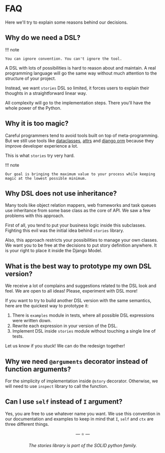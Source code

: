 # FAQ

Here we'll try to explain some reasons behind our decisions.

## Why do we need a DSL?

!!! note

    You can ignore convention. You can't ignore the tool.

A DSL with lots of possibilities is hard to reason about and maintain. A real
programming language will go the same way without much attention to the
structure of your project.

Instead, we want `stories` DSL so limited, it forces users to explain their
thoughts in a straightforward linear way.

All complexity will go to the implementation steps. There you'll have the whole
power of the Python.

## Why it is too magic?

Careful programmers tend to avoid tools built on top of meta-programming. But we
still use tools like
[dataclasses](https://docs.python.org/3/library/dataclasses.html),
[attrs](https://www.attrs.org/) and
[django orm](https://docs.djangoproject.com/en/dev/topics/db/) because they
improve developer experience a lot.

This is what `stories` try very hard.

!!! note

    Our goal is bringing the maximum value to your process while keeping
    magic at the lowest possible minimum.

## Why DSL does not use inheritance?

Many tools like object relation mappers, web frameworks and task queues use
inheritance from some base class as the core of API. We saw a few problems with
this approach.

First of all, you tend to put your business logic inside this subclasses.
Fighting this evil was the initial idea behind `stories` library.

Also, this approach restricts your possibilities to manage your own classes. We
want you to be free at the decisions to put story definition anywhere. It is
your right to place it inside the Django Model.

## What is the best way to prototype my own DSL version?

We receive a lot of complains and suggestions related to the DSL look and feel.
We are open to all ideas! Please, experiment with DSL more!

If you want to try to build another DSL version with the same semantics, here
are the quickest way to prototype it:

1. There is `examples` module in tests, where all possible DSL expressions were
   written down.
2. Rewrite each expression in your version of the DSL.
3. Implement DSL inside `stories` module without touching a single line of
   tests.

Let us know if you stuck! We can do the redesign together!

## Why we need `@arguments` decorator instead of function arguments?

For the simplicity of implementation inside `@story` decorator. Otherwise, we
will need to use `inspect` library to call the function.

## Can I use `self` instead of `I` argument?

Yes, you are free to use whatever name you want. We use this convention in our
documentation and examples to keep in mind that `I`, `self` and `ctx` are three
different things.

<p align="center">&mdash; ⭐️ &mdash;</p>
<p align="center"><i>The stories library is part of the SOLID python family.</i></p>
